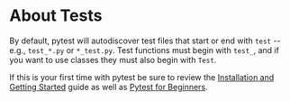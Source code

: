 # About Tests

By default, pytest will autodiscover test files that start or end with `test` -- e.g., `test_*.py` or `*_test.py`. Test functions must begin with `test_`, and if you want to use classes they must also begin with `Test`.

If this is your first time with pytest be sure to review the [Installation and Getting Started](https://docs.pytest.org/en/latest/getting-started.html) guide as well as [Pytest for Beginners](https://testdriven.io/blog/pytest-for-beginners/).